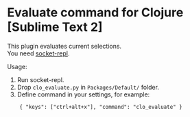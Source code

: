 # Evaluate command for Clojure [Sublime Text 2]

This plugin evaluates current selections.  
You need [socket-repl](http://github.com/kondratovich/socket-repl/).

Usage:  
1. Run socket-repl.  
2. Drop ```clo_evaluate.py``` in ```Packages/Default/``` folder.  
3. Define command in your settings, for example:  
```
    { "keys": ["ctrl+alt+x"], "command": "clo_evaluate" }
```
